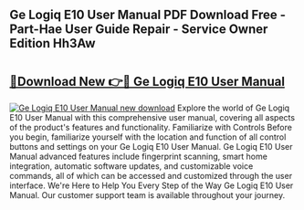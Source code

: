 ## Ge Logiq E10 User Manual PDF Download Free - Part-Hae User Guide Repair - Service Owner Edition Hh3Aw

# <h2><a href="http://bc37576.oget.top/?id=Ge+Logiq+E10+User+Manual">🔗Download New 👉🔴 Ge Logiq E10 User Manual</a></h2>

[![Ge Logiq E10 User Manual new download](https://i.imgur.com/5g1atiW.png)](http://bc37576.oget.top/?id=Ge+Logiq+E10+User+Manual)
Explore the world of Ge Logiq E10 User Manual with this comprehensive user manual, covering all aspects of the product's features and functionality. Familiarize with Controls Before you begin, familiarize yourself with the location and function of all control buttons and settings on your Ge Logiq E10 User Manual. Ge Logiq E10 User Manual advanced features include fingerprint scanning, smart home integration, automatic software updates, and customizable voice commands, all of which can be accessed and customized through the user interface. We're Here to Help You Every Step of the Way Ge Logiq E10 User Manual. Our customer support team is available throughout your journey.
